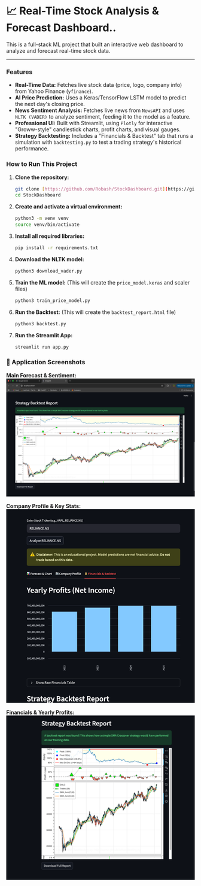 # 📈 Real-Time Stock Analysis & Forecast Dashboard..
This is a full-stack ML project that built an interactive web dashboard to analyze and forecast real-time stock data.

---

### Features

* **Real-Time Data:** Fetches live stock data (price, logo, company info) from Yahoo Finance (`yfinance`).
* **AI Price Prediction:** Uses a Keras/TensorFlow LSTM model to predict the next day's closing price.
* **News Sentiment Analysis:** Fetches live news from `NewsAPI` and uses `NLTK (VADER)` to analyze sentiment, feeding it to the model as a feature.
* **Professional UI:** Built with Streamlit, using `Plotly` for interactive "Groww-style" candlestick charts, profit charts, and visual gauges.
* **Strategy Backtesting:** Includes a "Financials & Backtest" tab that runs a simulation with `backtesting.py` to test a trading strategy's historical performance.

### How to Run This Project

1.  **Clone the repository:**
    ```bash
    git clone [https://github.com/Robash/StockDashboard.git](https://github.com/Robash/StockDashboard.git)
    cd StockDashboard
    ```

2.  **Create and activate a virtual environment:**
    ```bash
    python3 -m venv venv
    source venv/bin/activate
    ```

3.  **Install all required libraries:**
    ```bash
    pip install -r requirements.txt
    ```

4.  **Download the NLTK model:**
    ```bash
    python3 download_vader.py
    ```

5.  **Train the ML model:**
    (This will create the `price_model.keras` and scaler files)
    ```bash
    python3 train_price_model.py
    ```

6.  **Run the Backtest:**
    (This will create the `backtest_report.html` file)
    ```bash
    python3 backtest.py
    ```

7.  **Run the Streamlit App:**
    ```bash
    streamlit run app.py
    ```
### 🚀 Application Screenshots

**Main Forecast & Sentiment:**
![Main App Screen](screenshot/01_forecast.jpg)

**Company Profile & Key Stats:**
![Company Profile](screenshot/02_profile.jpg)

**Financials & Yearly Profits:**
![Financials & Backtest](screenshot/03_financials.jpg)


